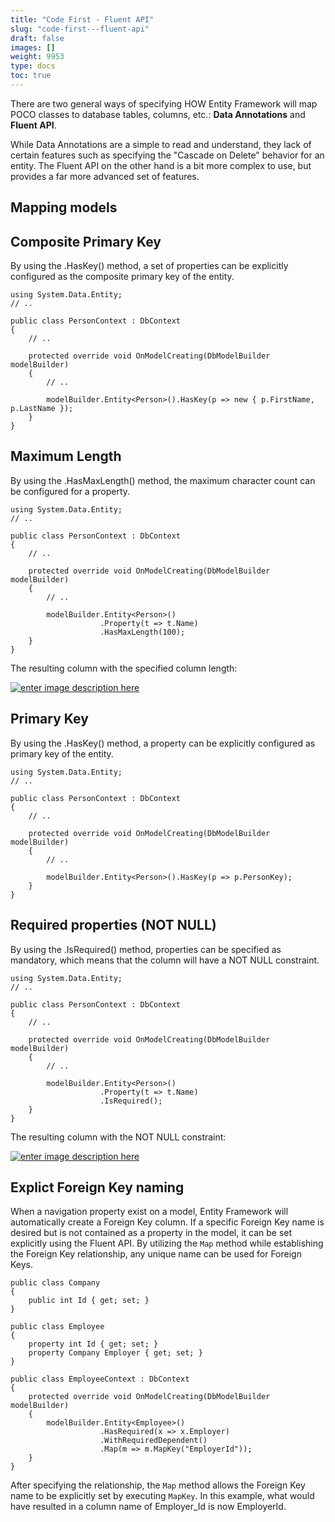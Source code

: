 ```yaml
---
title: "Code First - Fluent API"
slug: "code-first---fluent-api"
draft: false
images: []
weight: 9953
type: docs
toc: true
---
```


There are two general ways of specifying HOW Entity Framework will map POCO classes to database tables, columns, etc.: **Data Annotations** and **Fluent API**.

While Data Annotations are a simple to read and understand, they lack of certain features such as specifying the "Cascade on Delete" behavior for an entity. The Fluent API on the other hand is a bit more complex to use, but provides a far more advanced set of features.

## Mapping models


## Composite Primary Key
By using the .HasKey() method, a set of properties can be explicitly configured as the composite primary key of the entity.

    using System.Data.Entity;    
    // ..
    
    public class PersonContext : DbContext
    {
        // ..

        protected override void OnModelCreating(DbModelBuilder modelBuilder)
        {
            // ..

            modelBuilder.Entity<Person>().HasKey(p => new { p.FirstName, p.LastName });
        }
    }

## Maximum Length
By using the .HasMaxLength() method, the maximum character count can be configured for a property.

    using System.Data.Entity;    
    // ..
    
    public class PersonContext : DbContext
    {
        // ..
    
        protected override void OnModelCreating(DbModelBuilder modelBuilder)
        {
            // ..
    
            modelBuilder.Entity<Person>()
                        .Property(t => t.Name)
                        .HasMaxLength(100);
        }
    }

The resulting column with the specified column length:

[![enter image description here][1]][1]


  [1]: http://i.stack.imgur.com/KEYue.png

## Primary Key
By using the .HasKey() method, a property can be explicitly configured as primary key of the entity.

    using System.Data.Entity;    
    // ..
    
    public class PersonContext : DbContext
    {
        // ..

        protected override void OnModelCreating(DbModelBuilder modelBuilder)
        {
            // ..

            modelBuilder.Entity<Person>().HasKey(p => p.PersonKey);
        }
    }

## Required properties (NOT NULL)
By using the .IsRequired() method, properties can be specified as mandatory, which means that the column will have a NOT NULL constraint.

    using System.Data.Entity;    
    // ..

    public class PersonContext : DbContext
    {
        // ..
    
        protected override void OnModelCreating(DbModelBuilder modelBuilder)
        {
            // ..
    
            modelBuilder.Entity<Person>()
                        .Property(t => t.Name)
                        .IsRequired();
        }
    }

The resulting column with the NOT NULL constraint:

[![enter image description here][1]][1]



 


  [1]: http://i.stack.imgur.com/VJm33.png

## Explict Foreign Key naming
When a navigation property exist on a model, Entity Framework will automatically create a Foreign Key column. If a specific Foreign Key name is desired but is not contained as a property in the model, it can be set explicitly using the Fluent API. By utilizing the `Map` method while establishing the Foreign Key relationship, any unique name can be used for Foreign Keys.

    public class Company
    {
        public int Id { get; set; }
    }

    public class Employee
    {
        property int Id { get; set; }
        property Company Employer { get; set; }
    }

    public class EmployeeContext : DbContext
    {
        protected override void OnModelCreating(DbModelBuilder modelBuilder)
        {
            modelBuilder.Entity<Employee>()
                        .HasRequired(x => x.Employer)
                        .WithRequiredDependent()
                        .Map(m => m.MapKey("EmployerId"));
        }
    }
 After specifying the relationship, the `Map` method allows the Foreign Key name to be explicitly set by executing `MapKey`. In this example, what would have resulted in a column name of Employer_Id is now EmployerId.

